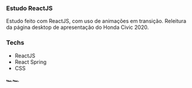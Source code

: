 ### Estudo ReactJS

Estudo feito com ReactJS, com uso de animações em transição. Releitura da página desktop de apresentação do Honda Civic 2020.

### Techs

- ReactJS
- React Spring
- CSS

🏎🏎
